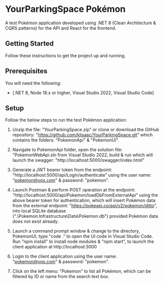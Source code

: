 # YourParkingSpace Pokémon 
A test Pokémon application developed using .NET 8 (Clean Architecture & CQRS patterns) for the API and React for the frontend.

## Getting Started
Follow these instructions to get the project up and running.

## Prerequisites
You will need the following:
* [.NET 8, Node 18.x or higher, Visual Studio 2022, Visual Studio Code]

## Setup
Follow the below steps to run the test Pokémon application:

  1. Unzip the file: "YourParkingSpace.zip" or clone or download the GitHub repository: "https://github.com/klisaac/YourParkingSpace.git" which contains the folders: "PokemonApi" & "PokemonUI".

  2. Navigate to PokemonApi folder, open the solution file: "PokemonWebApi.sln from Visual Studio 2022, build & run which will launch the swagger: "http://localhost:5000/swagger/index.html"

  3. Generate a JWT bearer token from the endpoint: "http://localhost:5000/api/Login/authenticate" using the user name: "pokemon@yps.com" & password: "pokemon". 

  4. Launch Postman & perform POST operation at the endpoint: "http://localhost:5000/api/Pokemon/loadDbFromExternalApi" using the above bearer token for authentication, which will insert Pokémon data from the external endpoint: "https://pokeapi.co/api/v2/pokemon/ditto", into local SQLite database (".\Pokemon.Infrastructure\Data\Pokemon.db") provided Pokémon data does not exist already. 
     
  5. Launch a command prompt window & change to the directory, PokemonUI, type "code ." to open the UI code in Visual Studio Code. Run "npm install" to install node modules  & "npm start", to launch the client application at http://localhost:3000

  6. Login to the client application using the user name: "pokemon@yps.com" & password: "pokemon".

  7. Click on the left menu: "Pokemon" to list all Pokémon, which can be filtered by ID or name from the search text box.
